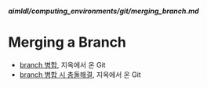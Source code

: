 ##### aimldl/computing_environments/git/merging_branch.md

# Merging a Branch
* [branch 병합](https://opentutorials.org/module/2676/15262), 지옥에서 온 Git
* [branch 병합 시 충돌해결](https://opentutorials.org/module/2676/15275), 지옥에서 온 Git
